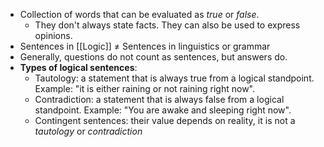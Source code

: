 
- Collection of words that can be evaluated as _true_ or _false_.
	- They don't always state facts. They can also be used to express opinions.
- Sentences in [[Logic]] $\neq$ Sentences in linguistics or grammar
- Generally, questions do not count as sentences, but answers do.
- **Types of logical sentences**: 
	- Tautology: a statement that is always true from a logical standpoint. Example: "it is either raining or not raining right now".
	- Contradiction: a statement that is always false from a logical standpoint. Example: "You are awake and sleeping right now".
	-  Contingent sentences: their value depends on reality, it is not a _tautology_ or _contradiction_